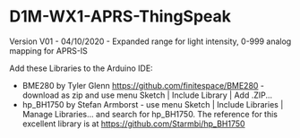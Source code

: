 # D1M-WX1-APRS-ThingSpeak

Version V01 - 04/10/2020 - Expanded range for light intensity, 0-999 analog mapping for APRS-IS

Add these Libraries to the Arduino IDE:
* BME280 by Tyler Glenn https://github.com/finitespace/BME280 - download as zip and use menu Sketch | Include Library | Add .ZIP...
* hp_BH1750 by Stefan Armborst - use menu Sketch | Include Libraries | Manage Libraries... and search for hp_BH1750. The reference for this excellent library is at https://github.com/Starmbi/hp_BH1750
